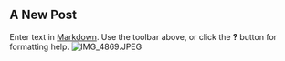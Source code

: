 ## A New Post

Enter text in [Markdown](http://daringfireball.net/projects/markdown/). Use the toolbar above, or click the **?** button for formatting help.
![IMG_4869.JPEG]({{site.baseurl}}/_posts/IMG_4869.JPEG)
